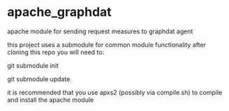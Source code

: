 apache_graphdat
===============

apache module for sending request measures to graphdat agent

this project uses a submodule for common module functionality
after cloning this repo you will need to:

git submodule init

git submodule update

it is recommended that you use apxs2 (possibly via compile.sh) to compile and install the apache module

